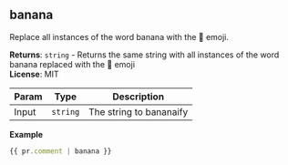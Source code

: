 <a name="module_banana"></a>

## banana
Replace all instances of the word banana with the 🍌 emoji.

**Returns**: <code>string</code> - Returns the same string with all instances of the word banana replaced with the 🍌 emoji  
**License**: MIT  

| Param | Type | Description |
| --- | --- | --- |
| Input | <code>string</code> | The string to bananaify |

**Example**  
```js
{{ pr.comment | banana }}
```
